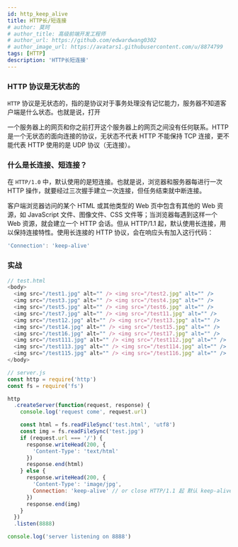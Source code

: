 ```yaml
---
id: http_keep_alive
title: HTTP长/短连接
# author: 莫珂
# author_title: 高级前端开发工程师
# author_url: https://github.com/edwardwang0302
# author_image_url: https://avatars1.githubusercontent.com/u/8874799
tags: [HTTP]
description: 'HTTP长短连接'
---
```


### HTTP 协议是无状态的
`HTTP` 协议是无状态的，指的是协议对于事务处理没有记忆能力，服务器不知道客户端是什么状态。也就是说，打开
<!--truncate-->
一个服务器上的网页和你之前打开这个服务器上的网页之间没有任何联系。HTTP 是一个无状态的面向连接的协议，无状态不代表 HTTP 不能保持 TCP 连接，更不能代表 HTTP 使用的是 UDP 协议（无连接）。
### 什么是长连接、短连接？
在 `HTTP/1.0` 中，默认使用的是短连接。也就是说，浏览器和服务器每进行一次 HTTP 操作，就要经过三次握手建立一次连接，但任务结束就中断连接。

客户端浏览器访问的某个 HTML 或其他类型的 Web 页中包含有其他的 Web 资源，如 JavaScript 文件、图像文件、CSS 文件等；当浏览器每遇到这样一个 Web 资源，就会建立一个 HTTP 会话。但从 HTTP/1.1 起，默认使用长连接，用以保持连接特性。使用长连接的 HTTP 协议，会在响应头有加入这行代码：

```js
'Connection': 'keep-alive'
```
### 实战
```js
// test.html
<body>
  <img src="/test1.jpg" alt="" /> <img src="/test2.jpg" alt="" />
  <img src="/test3.jpg" alt="" /> <img src="/test4.jpg" alt="" />
  <img src="/test5.jpg" alt="" /> <img src="/test6.jpg" alt="" />
  <img src="/test7.jpg" alt="" /> <img src="/test11.jpg" alt="" />
  <img src="/test12.jpg" alt="" /> <img src="/test13.jpg" alt="" />
  <img src="/test14.jpg" alt="" /> <img src="/test15.jpg" alt="" />
  <img src="/test16.jpg" alt="" /> <img src="/test17.jpg" alt="" />
  <img src="/test111.jpg" alt="" /> <img src="/test112.jpg" alt="" />
  <img src="/test113.jpg" alt="" /> <img src="/test114.jpg" alt="" />
  <img src="/test115.jpg" alt="" /> <img src="/test116.jpg" alt="" />
</body>
```
```js
// server.js
const http = require('http')
const fs = require('fs')

http
  .createServer(function(request, response) {
    console.log('request come', request.url)

    const html = fs.readFileSync('test.html', 'utf8')
    const img = fs.readFileSync('test.jpg')
    if (request.url === '/') {
      response.writeHead(200, {
        'Content-Type': 'text/html'
      })
      response.end(html)
    } else {
      response.writeHead(200, {
        'Content-Type': 'image/jpg',
        Connection: 'keep-alive' // or close HTTP/1.1 起 默认 keep-alive
      })
      response.end(img)
    }
  })
  .listen(8888)

console.log('server listening on 8888')
```